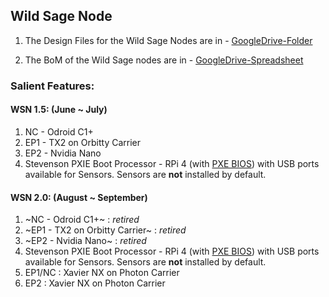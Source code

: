 ## Wild Sage Node


1. The Design Files for the Wild Sage Nodes are in - [GoogleDrive-Folder](https://drive.google.com/drive/folders/1bfBQcjiGbpWjJ-5-9kR0VuI9pphP4OmS)

2. The BoM of the Wild Sage nodes are in - [GoogleDrive-Spreadsheet](https://docs.google.com/spreadsheets/d/1yXMznbJ9CUFJLOrCrLSZFgybX5dQweWJO_jY7Df3Bx0/edit#gid=0)

### Salient Features: 

#### WSN 1.5: (June ~ July)

  1. NC - Odroid C1+
  2. EP1 - TX2 on Orbitty Carrier
  3. EP2 - Nvidia Nano 
  4. Stevenson PXIE Boot Processor - RPi 4 (with [PXE BIOS](https://www.raspberrypi.org/documentation/hardware/raspberrypi/booteeprom.md)) with USB ports available for Sensors. Sensors are **not** installed by default. 
  
 #### WSN 2.0: (August ~ September)
 
  1. ~NC - Odroid C1+~ : *retired*
  2. ~EP1 - TX2 on Orbitty Carrier~ : *retired*
  3. ~EP2 - Nvidia Nano~ : *retired*
  4. Stevenson PXIE Boot Processor - RPi 4 (with [PXE BIOS](https://www.raspberrypi.org/documentation/hardware/raspberrypi/booteeprom.md)) with USB ports available for Sensors. Sensors are **not** installed by default. 
  5. EP1/NC : Xavier NX on Photon Carrier
  6. EP2 : Xavier NX on Photon Carrier
  
  
